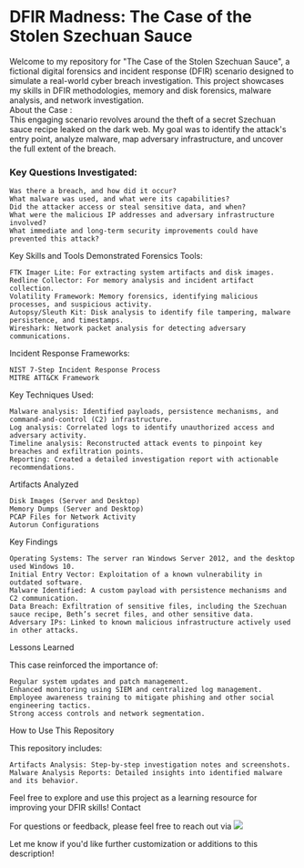 # DFIR Madness: The Case of the Stolen Szechuan Sauce

Welcome to my repository for "The Case of the Stolen Szechuan Sauce", a fictional digital forensics and incident response (DFIR) scenario designed to simulate a real-world cyber breach investigation. This project showcases my skills in DFIR methodologies, memory and disk forensics, malware analysis, and network investigation. <br>
About the Case :
<BR>
This engaging scenario revolves around the theft of a secret Szechuan sauce recipe leaked on the dark web. My goal was to identify the attack's entry point, analyze malware, map adversary infrastructure, and uncover the full extent of the breach.

### Key Questions Investigated:

    Was there a breach, and how did it occur?
    What malware was used, and what were its capabilities?
    Did the attacker access or steal sensitive data, and when?
    What were the malicious IP addresses and adversary infrastructure involved?
    What immediate and long-term security improvements could have prevented this attack?

Key Skills and Tools Demonstrated
Forensics Tools:

    FTK Imager Lite: For extracting system artifacts and disk images.
    Redline Collector: For memory analysis and incident artifact collection.
    Volatility Framework: Memory forensics, identifying malicious processes, and suspicious activity.
    Autopsy/Sleuth Kit: Disk analysis to identify file tampering, malware persistence, and timestamps.
    Wireshark: Network packet analysis for detecting adversary communications.

Incident Response Frameworks:

    NIST 7-Step Incident Response Process
    MITRE ATT&CK Framework

Key Techniques Used:

    Malware analysis: Identified payloads, persistence mechanisms, and command-and-control (C2) infrastructure.
    Log analysis: Correlated logs to identify unauthorized access and adversary activity.
    Timeline analysis: Reconstructed attack events to pinpoint key breaches and exfiltration points.
    Reporting: Created a detailed investigation report with actionable recommendations.

Artifacts Analyzed

    Disk Images (Server and Desktop)
    Memory Dumps (Server and Desktop)
    PCAP Files for Network Activity
    Autorun Configurations

Key Findings

    Operating Systems: The server ran Windows Server 2012, and the desktop used Windows 10.
    Initial Entry Vector: Exploitation of a known vulnerability in outdated software.
    Malware Identified: A custom payload with persistence mechanisms and C2 communication.
    Data Breach: Exfiltration of sensitive files, including the Szechuan sauce recipe, Beth’s secret files, and other sensitive data.
    Adversary IPs: Linked to known malicious infrastructure actively used in other attacks.

Lessons Learned

This case reinforced the importance of:

    Regular system updates and patch management.
    Enhanced monitoring using SIEM and centralized log management.
    Employee awareness training to mitigate phishing and other social engineering tactics.
    Strong access controls and network segmentation.

How to Use This Repository

This repository includes:

    Artifacts Analysis: Step-by-step investigation notes and screenshots.
    Malware Analysis Reports: Detailed insights into identified malware and its behavior.

Feel free to explore and use this project as a learning resource for improving your DFIR skills!
Contact

For questions or feedback, please feel free to reach out via  <a href="https://www.linkedin.com/in/rashedulrafi/"><img src="https://img.shields.io/badge/-LinkedIn-0072b1?&style=for-the-badge&logo=linkedin&logoColor=white" /></a> 

Let me know if you'd like further customization or additions to this description!

